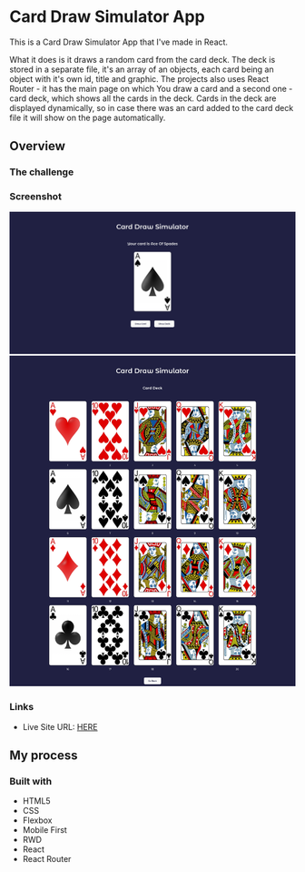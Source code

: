 # Card Draw Simulator App

This is a Card Draw Simulator App that I've made in React.

What it does is it draws a random card from the card deck. The deck is stored in a separate file, it's an array of an objects, each card being an object with it's own id, title and graphic.
The projects also uses React Router - it has the main page on which You draw a card and a second one - card deck, which shows all the cards in the deck. Cards in the deck are displayed dynamically, so in case there was an card added to the card deck file it will show on the page automatically.

## Overview

### The challenge

### Screenshot

![](./screenshot.jpg)
![](./screenshot2.jpg)

### Links

- Live Site URL: [HERE](https://radoslawlagan.github.io/Card-draw-simulator-app/)

## My process

### Built with

- HTML5
- CSS
- Flexbox
- Mobile First
- RWD
- React
- React Router
